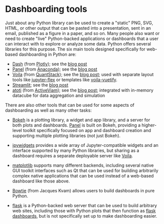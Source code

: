 # Dashboarding tools

Just about any Python library can be used to create a "static" PNG, SVG, HTML, or other output that can be pasted into a presentation, sent in an email, published as a figure in a paper, and so on.  Many people also want or need to create "live" Python-backed applications or dashboards that a user can interact with to explore or analyze some data. Python offers several libraries for this purpose. The six main tools designed specifically for web-based dashboarding in Python are:

- [Dash](https://plot.ly/products/dash) (from [Plotly](https://plot.ly)); see the [blog post](https://medium.com/@plotlygraphs/introducing-dash-5ecf7191b503)
- [Panel](https://panel.pyviz.org) (from [Anaconda](http://anaconda.com)); see the [blog post](https://medium.com/@philipp.jfr/panel-announcement-2107c2b15f52)
- [Voila](https://github.com/QuantStack/voila) (from [QuantStack](http://quantstack.net)); see the [blog post](https://blog.jupyter.org/and-voil%C3%A0-f6a2c08a4a93); used with separate layout tools like 
[jupyter-flex](https://github.com/danielfrg/jupyter-flex) or templates like [voila-vuetify](https://github.com/voila-dashboards/voila-vuetify).
- [Streamlit](https://www.streamlit.io); see the [blog post](https://towardsdatascience.com/coding-ml-tools-like-you-code-ml-models-ddba3357eace)
- [atoti](https://www.atoti.io/) (from [ActiveViam](https://activeviam.com/en/)); see the [blog post](https://www.atoti.io/getting-started-with-atoti/); integrated with in-memory datacube for data aggregation and simulation

There are also other tools that can be used for some aspects of dashboarding as well as many other tasks:

- [Bokeh](http://bokeh.org) is a plotting library, a widget and app library, and a server for both plots and dashboards. [Panel](https://panel.pyviz.org) is built on Bokeh, providing a higher-level toolkit specifically focused on app and dashboard creation and supporting multiple plotting libraries (not just Bokeh).

- [ipywidgets](https://ipywidgets.readthedocs.io) provides a wide array of Jupyter-compatible widgets and an interface supported by many Python libraries, but sharing as a dashboard requires a separate deployable server like [Voila](https://github.com/QuantStack/voila).

- [matplotlib](http://matplotlib.org) supports many different backends, including several native GUI toolkit interfaces such as Qt that can be used for building arbitrarily complex native applications that can be used instead of a web-based dashboard like those above.

- [Bowtie](https://github.com/jwkvam/bowtie) (from Jacques Kvam) allows users to build dashboards in pure Python.

- [flask](http://flask.pocoo.org/) is a Python-backed web server that can be used to build arbitrary web sites, including those with Python plots that then function as [flask dashboards](https://pusher.com/tutorials/live-dashboard-python), but is not specifically set up to make dashboarding easier.

